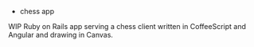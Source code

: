 * chess app

WIP Ruby on Rails app serving a chess client written in CoffeeScript and Angular and drawing in Canvas.
